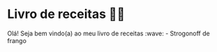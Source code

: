 <h1>Livro de receitas 👨‍🍳</h1>
Olá! Seja bem vindo(a) ao meu livro de receitas :wave:
 - Strogonoff de frango
 
